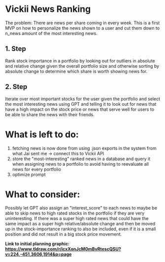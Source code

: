 # Vickii News Ranking

The problem: There are news per share coming in every week. This is a first MVP on how to personalize the news shown to a user and cut them down to n_news amount of the most interesting news.

## 1. Step
Rank stock importance in a portfolio by looking out for outliers in absolute and relative change given the overall portfolio size and otherwise sorting by absolute change to determine which share is worth showing news for.

## 2. Step
Iterate over most important stocks for the user given the portfolio and select the most interesting news using GPT and telling it to look out for news that have a high impact on the stock price or news that serve well for users to be able to share the news with their friends.

# What is left to do:
1. fetching news is now done from using .json exports in the system from what Jai sent me -> connect this to Vickii API
2. store the "most-interesting" ranked news in a database and query it when assigning news to a portfolio to avoid having to reevaluate all news for every portfolio
3. optimize prompt

# What to consider:
Possibly let GPT also assign an "interest_score" to each news to maybe be able to skip news to high rated stocks in the portfolio if they are very uninteresting. If there was a super high rated news that could have the same impact as a super high relative/absolute change and then be moved up in the stock-importance ranking to also be included, even if it is a small position and did not result in a big stock price movement.

**Link to initial planning graphic: https://www.tldraw.com/r/icxXonJcM0mBvRtescQSU?v=224,-451,3606,1914&p=page**